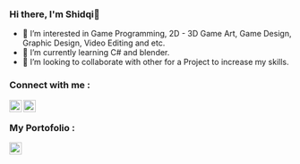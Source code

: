 ### Hi there, I'm Shidqi👋

- 👀 I’m interested in Game Programming, 2D - 3D Game Art, Game Design, Graphic Design, Video Editing and etc.
- 🌱 I’m currently learning C# and blender.
- 💞️ I’m looking to collaborate with other for a Project to increase my skills.

### Connect with me :

[<img align="left" alt="shidqidaffa | LinkedIn" width="22px" src="https://cdn2.iconfinder.com/data/icons/social-media-2285/512/1_Linkedin_unofficial_colored_svg-512.png" />][linkedin]
[<img align="left" alt="portofolioshidqi | Instagram" width="22px" src="https://cdn2.iconfinder.com/data/icons/social-media-2285/512/1_Instagram_colored_svg_1-512.png" />][instagram]
<br/>

### My Portofolio :
[<img align="left" alt="shidqiiii | Portofolio" width="22px" src="https://i.ibb.co/NLFFr13/Group-4.png"/>][game]

[instagram]: https://instagram.com/portofolioshidqi
[linkedin]: https://www.linkedin.com/in/shidqidaffa
[game]: https://arunikaproject.netlify.app/

<!---
shidqiiii/shidqiiii is a ✨ special ✨ repository because its `README.md` (this file) appears on your GitHub profile.
You can click the Preview link to take a look at your changes.
--->
